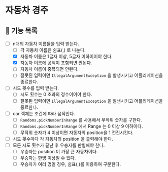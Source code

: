 # 자동차 경주

## 🎯 기능 목록

- [ ] n대의 자동차 이름들을 입력 받는다.
    - [ ] 각 자동차 이름은 쉼표(,) 로 나눈다.
    - [X] 자동차 이름은 1글자 이상, 5글자 이하이어야 한다.
    - [X] 자동차 이름에 공백이 포함되면 안된다.
    - [ ] 자동차 이름이 중복되면 안된다.
    - [ ] 잘못된 입력이면 `IllegalArgumentException` 을 발생시키고 어플리케이션을 종료한다.
- [ ] 시도 횟수를 입력 받는다.
    - [ ] 시도 횟수는 0 초과의 정수이어야 한다.
    - [ ] 잘못된 입력이면 `IllegalArgumentException` 을 발생시키고 어플리케이션을 종료한다.
- [ ] car 객체는 조건에 따라 움직인다.
    - [ ] `Randoms.pickNumberInRange` 를 사용해서 무작위 숫자를 구한다.
    - [ ] `Randoms.pickNumberInRange` 에서 Range 는 0 이상 9 이하이다.
    - [ ] 무작위 숫자가 4 이상이면 자동차의 position을 1 전진시킨다.
- [ ] 시도 횟수마다 각 자동차의 position 을 출력해야 한다.
- [ ] 모든 시도 횟수가 끝난 후 우승자를 판별해야 한다.
    - [ ] 우승자는 position 이 가장 큰 자동차이다.
    - [ ] 우승자는 한명 이상일 수 있다.
    - [ ] 우승자가 여러 명일 경우, 쉼표(,)를 이용하여 구분한다. 